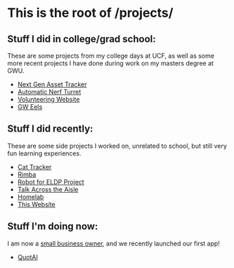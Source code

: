 # This is the root of /projects/

## Stuff I did in college/grad school:
These are some projects from my college days at UCF, as well as some more recent projects I have done during work on my masters degree at GWU.
- [Next Gen Asset Tracker](./sd.md)
- [Automatic Nerf Turret](./turret.md)
- [Volunteering Website](./volunteer.md)
- [GW Eels](./gweels.md)

## Stuff I did recently:
These are some side projects I worked on, unrelated to school, but still very fun learning experiences. 
- [Cat Tracker](./cat-tracker.md)
- [Rimba](./rimba.md)
- [Robot for ELDP Project](./eldp.md)
- [Talk Across the Aisle](tata.md)
- [Homelab](./homelab.md)
- [This Website](./website.md)

## Stuff I'm doing now:
I am now a [small business owner](https://www.vexial.dev), and we recently launched our first app!
- [QuotAI](./quotai.md)






